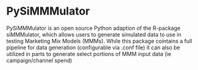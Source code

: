 # PySiMMMulator
PySiMMMulator is an open source Python adaption of the R-package siMMMulator, which allows users to generate simulated data to use in testing Marketing Mix Models (MMMs). While this package cointains a full pipeline for data generation (configurable via .conf file) it can also be utilized in parts to generate select portions of MMM input data (ie campaign/channel spend)


